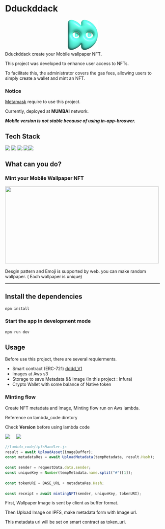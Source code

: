 # Dduckddack

<div align="center">
<a href="https://dduckddack.org">
<img src="public/dddd.png" width="100" height="100">
</a>

<br/>
</div>
Dduckddack create your Mobile wallpaper NFT.

This project was developed to enhance user access to NFTs.

To facilitate this, the administrator covers the gas fees, allowing users to simply create a wallet and mint an NFT.

### Notice

[Metamask](https://metamask.io/) require to use this project.

Currently, deployed at **MUMBAI** network.

**_Mobile version is not stable because of using in-app-broswer._**

## Tech Stack

<img src="https://img.shields.io/badge/Vue-%234FC08D?style=for-the-badge&logo=vuedotjs&logoColor=white"> <img src="https://img.shields.io/badge/Quasar-%23050A14?style=for-the-badge&logo=quasar&logoColor=white"> <img src="https://img.shields.io/badge/solidity-%23363636?style=for-the-badge&logo=solidity&logoColor=white"> <img src="https://img.shields.io/badge/Aws%20Lambda-%23FF9900?style=for-the-badge&logo=awslambda&logoColor=white
"><img src="https://img.shields.io/badge/Lambda-%23FF9900?style=for-the-badge&logo=awslambda&logoColor=white">

## What can you do?

### Mint your Mobile Wallpaper NFT

<img src="https://github.com/jumyeong33/dduckddack/assets/57386602/cd999461-0628-4baa-9e5b-f9e3576ce157" width="500" height="250">

Desgin pattern and Emoji is supported by web. you can make random wallpaper. ( Each wallpaper is unique)

---

## Install the dependencies

```bash
npm install
```

### Start the app in development mode

```bash
npm run dev
```

## Usage

Before use this project, there are several requierments.

- Smart contract (ERC-721) [dddd_V1](https://github.com/jumyeong33/dddd_contract/tree/feature/no_pay)
- Images at Aws s3
- Storage to save Metadata && Image (In this project : Infura)
- Crypto Wallet with some balance of Native token

### Minting flow

Create NFT metadata and Image, Minting flow run on Aws lambda.

Reference on lambda_code diretory

Check **Version** before using lambda code

<img src="https://img.shields.io/badge/Node-v18.18.0-blue?style=for-the-badge"> &nbsp; &nbsp; <img src="https://img.shields.io/badge/Web3-%5E1.9.0-blue?style=for-the-badge">

```javascript
//lambda_code/ipfsHandler.js
result = await UploadAsset(imageBuffer);
const metadataRes = await UploadMetadata(tempMetadata, result.Hash);

const sender = requestData.data.sender;
const uniqueKey = Number(tempMetadata.name.split("#")[1]);

const tokenURI = BASE_URL + metadataRes.Hash;

const receipt = await mintingNFT(sender, uniqueKey, tokenURI);
```

First, Wallpaper Image is sent by client as buffer format.

Then Upload Image on IPFS, make metadata form with Image url.

This metadata uri will be set on smart contract as token_uri.
